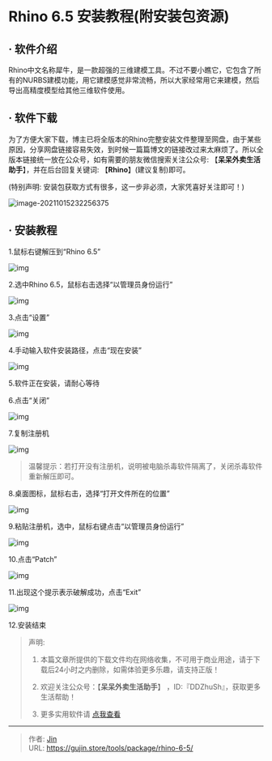 # Rhino 6.5 安装教程(附安装包资源)


## · 软件介绍
Rhino中文名称犀牛，是一款超强的三维建模工具。不过不要小瞧它，它包含了所有的NURBS建模功能，用它建模感觉非常流畅，所以大家经常用它来建模，然后导出高精度模型给其他三维软件使用。

## · 软件下载
为了方便大家下载，博主已将全版本的Rhino完整安装文件整理至网盘，由于某些原因，分享网盘链接容易失效，到时候一篇篇博文的链接改过来太麻烦了。所以全版本链接统一放在公众号，如有需要的朋友微信搜索关注公众号: 【**呆呆外卖生活助手**】，并在后台回复关键词: 【**Rhino**】(建议复制)即可。

(特别声明: 安装包获取方式有很多，这一步非必须，大家凭喜好关注即可！)

![image-20211015232256375](https://img.gujin.store/img/image-20211015232256375.png)

## · 安装教程

1.鼠标右键解压到“Rhino 6.5”

![img](https://img.gujin.store/img/v2-aea68b05335f44cea0b1fef8f192a735_720w.png)



2.选中Rhino 6.5，鼠标右击选择“以管理员身份运行”

![img](https://img.gujin.store/img/v2-5fa021ec74bfa804f133af3010b7973b_720w.png)

3.点击“设置”

![img](https://img.gujin.store/img/v2-2b4e2de7d9ea1711a336b88245fb8f10_720w.png)

4.手动输入软件安装路径，点击“现在安装”

![img](https://img.gujin.store/img/v2-9dece96170073b132f27fd35d5fa6b0e_720w.png)

5.软件正在安装，请耐心等待

6.点击“关闭”

![img](https://img.gujin.store/img/v2-79211a5600eb13f441e08c971df032bf_720w.png)

7.复制注册机

![img](https://img.gujin.store/img/v2-edaeb4d321bf460952cc484caa87fb70_720w.png)

> 温馨提示：若打开没有注册机，说明被电脑杀毒软件隔离了，关闭杀毒软件重新解压即可。

8.桌面图标，鼠标右击，选择“打开文件所在的位置”

![img](https://img.gujin.store/img/v2-4d01b5e124742c81af502e14ea064db0_720w.png)

9.粘贴注册机，选中，鼠标右键点击“以管理员身份运行”

![img](https://img.gujin.store/img/v2-9432b031c6d3dcf8e41c1d899c3add3e_720w.png)



10.点击“Patch”

![img](https://img.gujin.store/img/v2-8dd60add3475ccbe86b47b2291c205f8_720w.png)

11.出现这个提示表示破解成功，点击“Exit”

![img](https://img.gujin.store/img/v2-857ebe88eec83f7244c8314d3e999635_720w.png)

12.安装结束




> 声明: 
>
> 1. 本篇文章所提供的下载文件均在网络收集，不可用于商业用途，请于下载后24小时之内删除，如需体验更多乐趣，请支持正版！
>
> 2. 欢迎关注公众号：【**呆呆外卖生活助手**】 ，ID:『DDZhuSh』，获取更多生活帮助！
>
> 3. 更多实用软件请  [点我查看](/tools)

---

> 作者: [Jin](https://img.gujin.store/img/favicon.ico)  
> URL: https://gujin.store/tools/package/rhino-6-5/  

